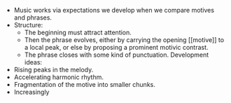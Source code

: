 - Music works via expectations we develop when we compare motives and phrases. 
- Structure:
	- The beginning must attract attention.
	- Then the phrase evolves, either by carrying the opening [[motive]] to a local peak, or else by proposing a prominent motivic contrast.
	- The phrase closes with some kind of punctuation.
Development ideas:
- Rising peaks in the melody.
- Accelerating harmonic rhythm.
- Fragmentation of the motive into smaller chunks.
- Increasingly 